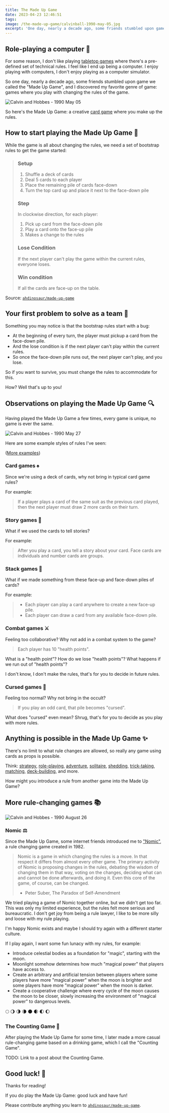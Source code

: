 ```yaml
---
title: The Made Up Game
date: 2023-04-23 12:46:51
tags:
image: /the-made-up-game/calvinball-1990-may-05.jpg
excerpt: 'One day, nearly a decade ago, some friends stumbled upon game we called the "Made Up Game", and I discovered my favorite genre of game: games where you play with changing the rules of the game.'
---
```


## Role-playing a computer 🤖

For some reason, I don't like playing [tabletop games](https://en.wikipedia.org/wiki/Tabletop_game) where there's a pre-defined set of technical rules. I feel like I end up being a computer. I enjoy playing with computers, I don't enjoy playing as a computer simulator.

So one day, nearly a decade ago, some friends stumbled upon game we called the "Made Up Game", and I discovered my favorite genre of game: games where you play with changing the rules of the game.

![Calvin and Hobbes - 1990 May 05](/the-made-up-game/calvinball-1990-may-05.gif)

So here's the Made Up Game: a creative [card game](https://en.wikipedia.org/wiki/Card_game) where you make up the rules.

## How to start playing the Made Up Game 🏓

While the game is all about changing the rules, we need a set of bootstrap rules to get the game started:

> ### Setup
>
> 1. Shuffle a deck of cards
> 1. Deal 5 cards to each player
> 1. Place the remaining pile of cards face-down
> 1. Turn the top card up and place it next to the face-down pile
>
> ### Step
>
> In clockwise direction, for each player:
>
> 1. Pick up card from the face-down pile
> 1. Play a card onto the face-up pile
> 1. Makes a change to the rules
>
> ### Lose Condition
>
> If the next player can't play the game within the current rules, everyone loses.
>
> ### Win condition
>
> If all the cards are face-up on the table.
>

Source: [`ahdinosaur/made-up-game`](https://github.com/ahdinosaur/made-up-game)

## Your first problem to solve as a team 👥

Something you may notice is that the bootstrap rules start with a bug:

- At the beginning of every turn, the player must pickup a card from the face-down pile.
- And the lose condition is if the next player can't play within the current rules.
- So once the face-down pile runs out, the next player can't play, and you lose.

So if you want to survive, you must change the rules to accommodate for this.

How? Well that's up to you!

## Observations on playing the Made Up Game 🔍

Having played the Made Up Game a few times, every game is unique, no game is ever the same.

![Calvin and Hobbes - 1990 May 27](/the-made-up-game/calvinball-1990-may-27.jpg)

Here are some example styles of rules I've seen:

([More examples](https://github.com/ahdinosaur/made-up-game#example-rules))

### Card games ♠️

Since we're using a deck of cards, why not bring in typical card game rules?

For example:

> If a player plays a card of the same suit as the previous card played, then the next player must draw 2 more cards on their turn.

### Story games 👑

What if we used the cards to tell stories?

For example:

> After you play a card, you tell a story about your card. Face cards are individuals and number cards are groups.

### Stack games 🥪

What if we made something from these face-up and face-down piles of cards?

For example:

> - Each player can play a card anywhere to create a new face-up pile.
> - Each player can draw a card from any available face-down pile.

### Combat games ⚔

Feeling too collaborative? Why not add in a combat system to the game?

> Each player has 10 "health points".

What is a "health point"? How do we lose "health points"? What happens if we run out of "health points"?

I don't know, I don't make the rules, that's for you to decide in future rules.

### Cursed games 👻

Feeling too normal? Why not bring in the occult?

> If you play an odd card, that pile becomes "cursed".

What does "cursed" even mean? Shrug, that's for you to decide as you play with more rules.

## Anything is possible in the Made Up Game ✨

There's no limit to what rule changes are allowed, so really any game using cards as props is possible.

Think: [strategy](https://en.wikipedia.org/wiki/Abstract_strategy_game), [role-playing](https://en.wikipedia.org/wiki/Tabletop_role-playing_game), [adventure](https://en.wikipedia.org/wiki/Abstract_strategy_game), [solitaire](https://en.wikipedia.org/wiki/Patience_(game)), [shedding](https://en.wikipedia.org/wiki/List_of_shedding-type_games), [trick-taking](https://en.wikipedia.org/wiki/Trick-taking_game), [matching](https://en.wikipedia.org/wiki/Matching_game), [deck-building](https://en.wikipedia.org/wiki/Deck-building_game), and more.

How might you introduce a rule from another game into the Made Up Game?

## More rule-changing games 📚

![Calvin and Hobbes - 1990 August 26](/the-made-up-game/calvinball-1990-august-26.jpg)

### Nomic ⚖️

Since the Made Up Game, some internet friends introduced me to ["Nomic"](https://en.wikipedia.org/wiki/Nomic), a rule changing game created in 1982.

> Nomic is a game in which changing the rules is a move. In that respect it differs from almost every other game. The primary activity of Nomic is proposing changes in the rules, debating the wisdom of changing them in that way, voting on the changes, deciding what can and cannot be done afterwards, and doing it. Even this core of the game, of course, can be changed.
>
> - Peter Suber, The Paradox of Self-Amendment

We tried playing a game of Nomic together online, but we didn't get too far. This was only my limited experience, but the rules felt more serious and bureaucratic. I don't get joy from being a rule lawyer, I like to be more silly and loose with my rule playing.

I'm happy Nomic exists and maybe I should try again with a different starter culture.

If I play again, I want some fun lunacy with my rules, for example:

- Introduce celestial bodies as a foundation for "magic", starting with the moon.
- Moonlight somehow determines how much "magical power" that players have access to.
- Create an arbitrary and artificial tension between players where some players have more "magical power" when the moon is brighter and some players have more "magical power" when the moon is darker.
- Create a cooperative challenge where every cycle of the moon causes the moon to be closer, slowly increasing the environment of "magical power" to dangerous levels.

🌕 🌖 🌗 🌘 🌑 🌒 🌓 🌔

### The Counting Game 🔢

After playing the Made Up Game for some time, I later made a more casual rule-changing game based on a drinking game, which I call the "Counting Game".

TODO: Link to a post about the Counting Game.

## Good luck! 🙏

Thanks for reading!

If you do play the Made Up Game: good luck and have fun!

Please contribute anything you learn to [`ahdinosaur/made-up-game`](https://github.com/ahdinosaur/made-up-game).
